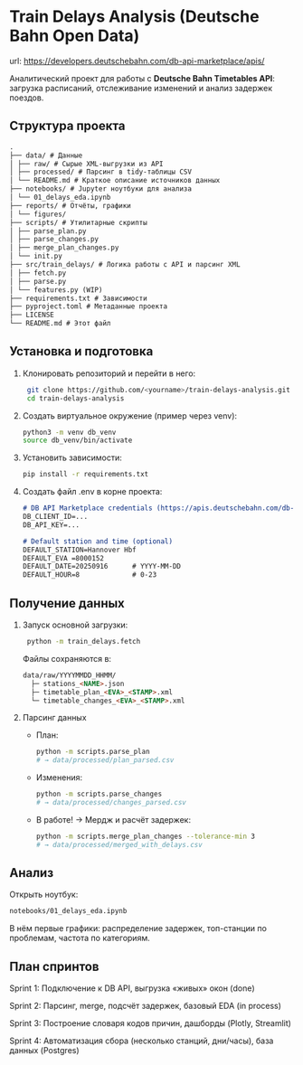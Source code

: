 # Train Delays Analysis (Deutsche Bahn Open Data)

url: https://developers.deutschebahn.com/db-api-marketplace/apis/

Аналитический проект для работы с **Deutsche Bahn Timetables API**: загрузка расписаний, отслеживание изменений и анализ задержек поездов.

## Структура проекта
```markdown
.
├── data/ # Данные
│ ├── raw/ # Сырые XML-выгрузки из API
│ ├── processed/ # Парсинг в tidy-таблицы CSV
│ └── README.md # Краткое описание источников данных
├── notebooks/ # Jupyter ноутбуки для анализа
│ └── 01_delays_eda.ipynb
├── reports/ # Отчёты, графики
│ └── figures/
├── scripts/ # Утилитарные скрипты
│ ├── parse_plan.py
│ ├── parse_changes.py
│ ├── merge_plan_changes.py
│ └── init.py
├── src/train_delays/ # Логика работы с API и парсинг XML
│ ├── fetch.py
│ ├── parse.py
│ └── features.py (WIP)
├── requirements.txt # Зависимости
├── pyproject.toml # Метаданные проекта
├── LICENSE
└── README.md # Этот файл
```

## Установка и подготовка

1. Клонировать репозиторий и перейти в него:
   ```bash
	git clone https://github.com/<yourname>/train-delays-analysis.git
   	cd train-delays-analysis
    ```

2. Создать виртуальное окружение (пример через venv):
   ```bash
   python3 -m venv db_venv
   source db_venv/bin/activate
   ```

3. Установить зависимости:
   ```bash
   pip install -r requirements.txt
   ```
   
4. Создать файл .env в корне проекта:
	```markdown
 	# DB API Marketplace credentials (https://apis.deutschebahn.com/db-api-marketplace/)
	DB_CLIENT_ID=...
	DB_API_KEY=...

	# Default station and time (optional)
	DEFAULT_STATION=Hannover Hbf
	DEFAULT_EVA =8000152
	DEFAULT_DATE=20250916      # YYYY-MM-DD
	DEFAULT_HOUR=8             # 0-23
 	```

## Получение данных

1. Запуск основной загрузки:
   ```bash
	python -m train_delays.fetch
   ```

	Файлы сохраняются в:
	```markdown
	data/raw/YYYYMMDD_HHMM/
	  ├─ stations_<NAME>.json
	  ├─ timetable_plan_<EVA>_<STAMP>.xml
	  └─ timetable_changes_<EVA>_<STAMP>.xml
    ```


2. Парсинг данных
	- План:
		```bash
		python -m scripts.parse_plan
		# → data/processed/plan_parsed.csv
  		```

   - Изменения:
     	```bash
		python -m scripts.parse_changes
		# → data/processed/changes_parsed.csv
        ```

   - В работе! -> Мердж и расчёт задержек:
    	```bash
		python -m scripts.merge_plan_changes --tolerance-min 3
		# → data/processed/merged_with_delays.csv
    	```
      
## Анализ
Открыть ноутбук:
```markdown
notebooks/01_delays_eda.ipynb
```
В нём первые графики: распределение задержек, топ-станции по проблемам, частота по категориям.


## План спринтов

Sprint 1: Подключение к DB API, выгрузка «живых» окон (done)

Sprint 2: Парсинг, merge, подсчёт задержек, базовый EDA (in process)

Sprint 3: Построение словаря кодов причин, дашборды (Plotly, Streamlit)

Sprint 4: Автоматизация сбора (несколько станций, дни/часы), база данных (Postgres)
